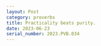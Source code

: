 ```yaml
---
layout: Post
category: proverbs
title: Practicality beats purity.
date: 2023-06-23
serial_number: 2023.PVB.034
---
```

